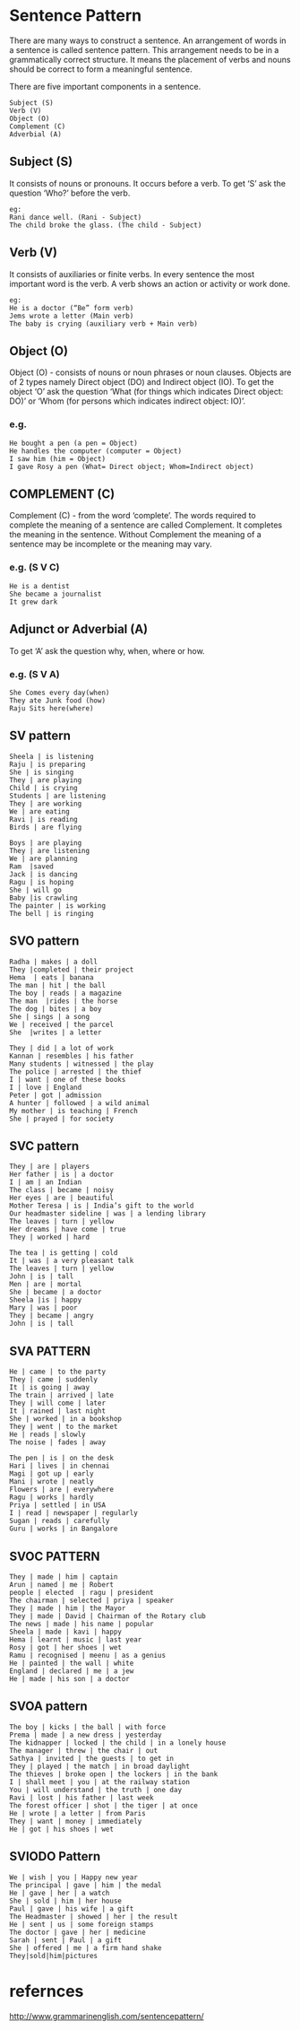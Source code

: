 # Sentence Pattern

There are many ways to construct a sentence. An arrangement of words in a
sentence is called sentence pattern. This arrangement needs to be in a
grammatically correct structure. It means the placement of verbs and nouns
should be correct to form a meaningful sentence.

There are five important components in a sentence.

```
Subject (S)
Verb (V)
Object (O)
Complement (C)
Adverbial (A)
```

## Subject (S)

It consists of nouns or pronouns. It occurs before a verb. To get ‘S’ ask the
question ‘Who?’ before the verb.

```
eg:
Rani dance well. (Rani - Subject)
The child broke the glass. (The child - Subject)
```

## Verb (V)

It consists of auxiliaries or finite verbs. In every sentence the most important
word is the verb. A verb shows an action or activity or work done.

```
eg:
He is a doctor (“Be” form verb)
Jems wrote a letter (Main verb)
The baby is crying (auxiliary verb + Main verb)
```

## Object (O)

Object (O) - consists of nouns or noun phrases or noun clauses. Objects are of 2
types namely Direct object (DO) and Indirect object (IO). To get the object ‘O’
ask the question ‘What (for things which indicates Direct object: DO)’ or ‘Whom
(for persons which indicates indirect object: IO)’.

### e.g.

```
He bought a pen (a pen = Object)
He handles the computer (computer = Object)
I saw him (him = Object)
I gave Rosy a pen (What= Direct object; Whom=Indirect object)
```

## COMPLEMENT (C)

Complement (C) - from the word ‘complete’. The words required to complete the
meaning of a sentence are called Complement. It completes the meaning in the
sentence. Without Complement the meaning of a sentence may be incomplete or the
meaning may vary.

### e.g. (S V C)

```
He is a dentist
She became a journalist
It grew dark
```

## Adjunct or Adverbial (A)

To get ‘A’ ask the question why, when, where or how.

### e.g. (S V A)

```
She Comes every day(when)
They ate Junk food (how)
Raju Sits here(where)
```

## SV pattern

```
Sheela | is listening
Raju | is preparing
She | is singing
They | are playing
Child | is crying
Students | are listening
They | are working
We | are eating
Ravi | is reading
Birds | are flying
```

```
Boys | are playing
They | are listening
We | are planning
Ram  |saved
Jack | is dancing
Ragu | is hoping
She | will go
Baby |is crawling
The painter | is working
The bell | is ringing
```

## SVO pattern

```
Radha | makes | a doll
They |completed | their project
Hema  | eats | banana
The man | hit | the ball
The boy | reads | a magazine
The man  |rides | the horse
The dog | bites | a boy
She | sings | a song
We | received | the parcel
She  |writes | a letter
```

```
They | did | a lot of work
Kannan | resembles | his father
Many students | witnessed | the play
The police | arrested | the thief
I | want | one of these books
I | love | England
Peter | got | admission
A hunter | followed | a wild animal
My mother | is teaching | French
She | prayed | for society
```

## SVC pattern

```
They | are | players
Her father | is | a doctor
I | am | an Indian
The class | became | noisy
Her eyes | are | beautiful
Mother Teresa | is | India’s gift to the world
Our headmaster sideline | was | a lending library
The leaves | turn | yellow
Her dreams | have come | true
They | worked | hard
```

```
The tea | is getting | cold
It | was | a very pleasant talk
The leaves | turn | yellow
John | is | tall
Men | are | mortal
She | became | a doctor
Sheela |is | happy
Mary | was | poor
They | became | angry
John | is | tall
```

## SVA PATTERN

```
He | came | to the party
They | came | suddenly
It | is going | away
The train | arrived | late
They | will come | later
It | rained | last night
She | worked | in a bookshop
They | went | to the market
He | reads | slowly
The noise | fades | away
```

```
The pen | is | on the desk
Hari | lives | in chennai
Magi | got up | early
Mani | wrote | neatly
Flowers | are | everywhere
Ragu | works | hardly
Priya | settled | in USA
I | read | newspaper | regularly
Sugan | reads | carefully
Guru | works | in Bangalore
```

## SVOC PATTERN

```
They | made | him | captain
Arun | named | me | Robert
people | elected  | ragu | president
The chairman | selected | priya | speaker
They | made | him | the Mayor
They | made | David | Chairman of the Rotary club
The news | made | his name | popular
Sheela | made | kavi | happy
Hema | learnt | music | last year
Rosy | got | her shoes | wet
Ramu | recognised | meenu | as a genius
He | painted | the wall | white
England | declared | me | a jew
He | made | his son | a doctor
```

## SVOA pattern

```
The boy | kicks | the ball | with force
Prema | made | a new dress | yesterday
The kidnapper | locked | the child | in a lonely house
The manager | threw | the chair | out
Sathya | invited | the guests | to get in
They | played | the match | in broad daylight
The thieves | broke open | the lockers | in the bank
I | shall meet | you | at the railway station
You | will understand | the truth | one day
Ravi | lost | his father | last week
The forest officer | shot | the tiger | at once
He | wrote | a letter | from Paris
They | want | money | immediately
He | got | his shoes | wet
```

## SVIODO Pattern

```
We | wish | you | Happy new year
The principal | gave | him | the medal
He | gave | her | a watch
She | sold | him | her house
Paul | gave | his wife | a gift
The Headmaster | showed | her | the result
He | sent | us | some foreign stamps
The doctor | gave | her | medicine
Sarah | sent | Paul | a gift
She | offered | me | a firm hand shake
They|sold|him|pictures
```

# refernces

http://www.grammarinenglish.com/sentencepattern/

